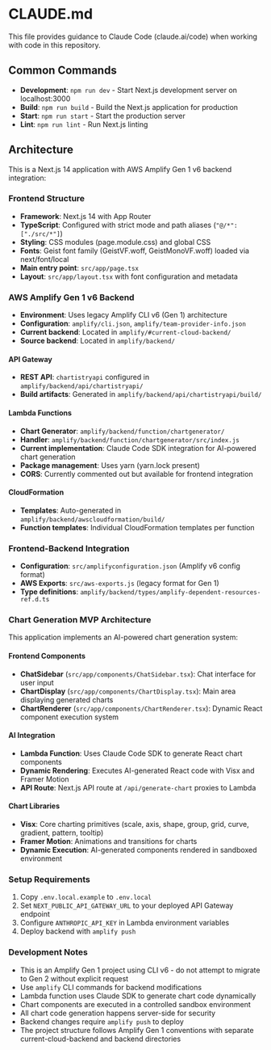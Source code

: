 # CLAUDE.md

This file provides guidance to Claude Code (claude.ai/code) when working with code in this repository.

## Common Commands

- **Development**: `npm run dev` - Start Next.js development server on localhost:3000
- **Build**: `npm run build` - Build the Next.js application for production
- **Start**: `npm run start` - Start the production server
- **Lint**: `npm run lint` - Run Next.js linting

## Architecture

This is a Next.js 14 application with AWS Amplify Gen 1 v6 backend integration:

### Frontend Structure
- **Framework**: Next.js 14 with App Router
- **TypeScript**: Configured with strict mode and path aliases (`"@/*": ["./src/*"]`)
- **Styling**: CSS modules (page.module.css) and global CSS
- **Fonts**: Geist font family (GeistVF.woff, GeistMonoVF.woff) loaded via next/font/local
- **Main entry point**: `src/app/page.tsx`
- **Layout**: `src/app/layout.tsx` with font configuration and metadata

### AWS Amplify Gen 1 v6 Backend
- **Environment**: Uses legacy Amplify CLI v6 (Gen 1) architecture
- **Configuration**: `amplify/cli.json`, `amplify/team-provider-info.json`
- **Current backend**: Located in `amplify/#current-cloud-backend/`
- **Source backend**: Located in `amplify/backend/`

#### API Gateway
- **REST API**: `chartistryapi` configured in `amplify/backend/api/chartistryapi/`
- **Build artifacts**: Generated in `amplify/backend/api/chartistryapi/build/`

#### Lambda Functions
- **Chart Generator**: `amplify/backend/function/chartgenerator/`
- **Handler**: `amplify/backend/function/chartgenerator/src/index.js`
- **Current implementation**: Claude Code SDK integration for AI-powered chart generation
- **Package management**: Uses yarn (yarn.lock present)
- **CORS**: Currently commented out but available for frontend integration

#### CloudFormation
- **Templates**: Auto-generated in `amplify/backend/awscloudformation/build/`
- **Function templates**: Individual CloudFormation templates per function

### Frontend-Backend Integration
- **Configuration**: `src/amplifyconfiguration.json` (Amplify v6 config format)
- **AWS Exports**: `src/aws-exports.js` (legacy format for Gen 1)
- **Type definitions**: `amplify/backend/types/amplify-dependent-resources-ref.d.ts`

### Chart Generation MVP Architecture
This application implements an AI-powered chart generation system:

#### Frontend Components
- **ChatSidebar** (`src/app/components/ChatSidebar.tsx`): Chat interface for user input
- **ChartDisplay** (`src/app/components/ChartDisplay.tsx`): Main area displaying generated charts  
- **ChartRenderer** (`src/app/components/ChartRenderer.tsx`): Dynamic React component execution system

#### AI Integration
- **Lambda Function**: Uses Claude Code SDK to generate React chart components
- **Dynamic Rendering**: Executes AI-generated React code with Visx and Framer Motion
- **API Route**: Next.js API route at `/api/generate-chart` proxies to Lambda

#### Chart Libraries
- **Visx**: Core charting primitives (scale, axis, shape, group, grid, curve, gradient, pattern, tooltip)
- **Framer Motion**: Animations and transitions for charts
- **Dynamic Execution**: AI-generated components rendered in sandboxed environment

### Setup Requirements
1. Copy `.env.local.example` to `.env.local`
2. Set `NEXT_PUBLIC_API_GATEWAY_URL` to your deployed API Gateway endpoint
3. Configure `ANTHROPIC_API_KEY` in Lambda environment variables
4. Deploy backend with `amplify push`

### Development Notes
- This is an Amplify Gen 1 project using CLI v6 - do not attempt to migrate to Gen 2 without explicit request
- Use `amplify` CLI commands for backend modifications
- Lambda function uses Claude SDK to generate chart code dynamically
- Chart components are executed in a controlled sandbox environment
- All chart code generation happens server-side for security
- Backend changes require `amplify push` to deploy
- The project structure follows Amplify Gen 1 conventions with separate current-cloud-backend and backend directories
